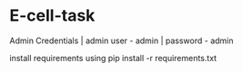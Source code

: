 # E-cell-task
Admin Credentials |
admin user - admin |
password - admin 

install requirements using pip install -r requirements.txt

